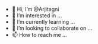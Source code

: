 - 👋 Hi, I’m @Arjitagni
- 👀 I’m interested in ...
- 🌱 I’m currently learning ...
- 💞️ I’m looking to collaborate on ...
- 📫 How to reach me ...

<!---
Arjitagni/Arjitagni is a ✨ special ✨ repository because its `README.md` (this file) appears on your GitHub profile.
You can click the Preview link to take a look at your changes.
--->
